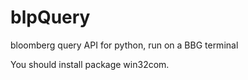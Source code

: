 blpQuery
========

bloomberg query API for python, run on a BBG terminal

You should install package win32com.
